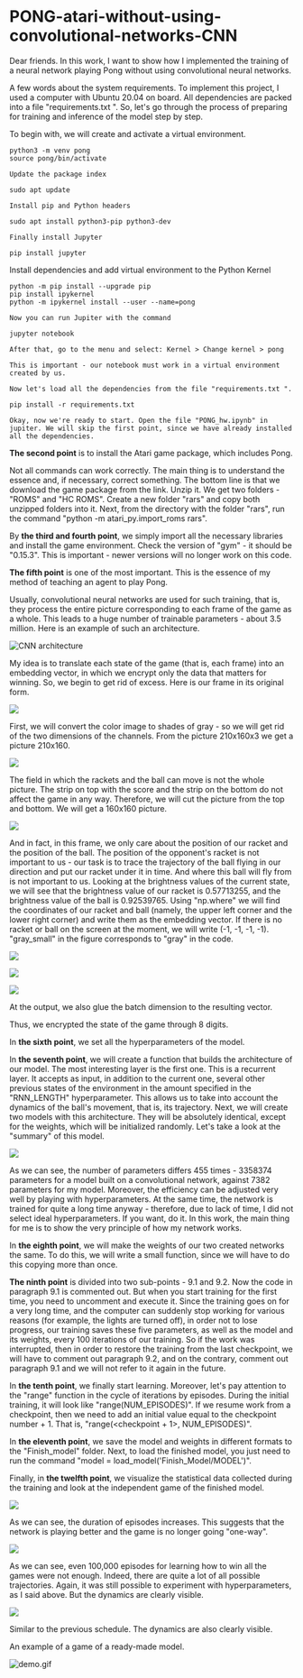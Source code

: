 # PONG-atari-without-using-convolutional-networks-CNN

Dear friends. In this work, I want to show how I implemented the training of a neural network playing Pong without using convolutional neural networks.

A few words about the system requirements. To implement this project, I used a computer with Ubuntu 20.04 on board. All dependencies are packed into a file "requirements.txt ". So, let's go through the process of preparing for training and inference of the model step by step.

To begin with, we will create and activate a virtual environment.

```
python3 -m venv pong
source pong/bin/activate
```

`Update the package index`

```
sudo apt update
```

`Install pip and Python headers`

```
sudo apt install python3-pip python3-dev
```

`Finally install Jupyter`

```
pip install jupyter
```

Install dependencies and add virtual environment to the Python Kernel

```
python -m pip install --upgrade pip
pip install ipykernel
python -m ipykernel install --user --name=pong
```

`Now you can run Jupiter with the command`

```
jupyter notebook
```

`After that, go to the menu and select: Kernel > Change kernel > pong`

`This is important - our notebook must work in a virtual environment created by us.`

`Now let's load all the dependencies from the file "requirements.txt ".`

```
pip install -r requirements.txt
```

`Okay, now we're ready to start. Open the file "PONG_hw.ipynb" in jupiter. We will skip the first point, since we have already installed all the dependencies.`

**The second point** is to install the Atari game package, which includes Pong.

Not all commands can work correctly. The main thing is to understand the essence and, if necessary, correct something. The bottom line is that we download the game package from the link. Unzip it. We get two folders - "ROMS" and "HC ROMS". Create a new folder "rars" and copy both unzipped folders into it. Next, from the directory with the folder "rars", run the command "python -m atari_py.import_roms rars".

By **the third and fourth point**, we simply import all the necessary libraries and install the game environment. Check the version of "gym" - it should be "0.15.3". This is important - newer versions will no longer work on this code.

**The fifth point** is one of the most important. This is the essence of my method of teaching an agent to play Pong.

Usually, convolutional neural networks are used for such training, that is, they process the entire picture corresponding to each frame of the game as a whole. This leads to a huge number of trainable parameters - about 3.5 million. Here is an example of such an architecture.

![CNN architecture](https://github.com/mic21053/PONG-atari-without-using-convolutional-networks-CNN-/blob/main/illustrations/%D0%9E%D0%B1%D1%80%D0%B0%D0%B7%D0%B5%D1%86%20%D0%B0%D1%80%D1%85%D0%B8%D1%82%D0%B5%D0%BA%D1%82%D1%83%D1%80%D1%8B.png)

My idea is to translate each state of the game (that is, each frame) into an embedding vector, in which we encrypt only the data that matters for winning. So, we begin to get rid of excess. Here is our frame in its original form.

![](https://github.com/mic21053/PONG-atari-without-using-convolutional-networks-CNN-/blob/main/illustrations/1.png)

First, we will convert the color image to shades of gray - so we will get rid of the two dimensions of the channels. From the picture 210x160x3 we get a picture 210x160.

![](https://github.com/mic21053/PONG-atari-without-using-convolutional-networks-CNN-/blob/main/illustrations/2.png)

The field in which the rackets and the ball can move is not the whole picture. The strip on top with the score and the strip on the bottom do not affect the game in any way. Therefore, we will cut the picture from the top and bottom. We will get a 160x160 picture.

![](https://github.com/mic21053/PONG-atari-without-using-convolutional-networks-CNN-/blob/main/illustrations/3.png)

And in fact, in this frame, we only care about the position of our racket and the position of the ball. The position of the opponent's racket is not important to us - our task is to trace the trajectory of the ball flying in our direction and put our racket under it in time. And where this ball will fly from is not important to us. Looking at the brightness values of the current state, we will see that the brightness value of our racket is 0.57713255, and the brightness value of the ball is 0.92539765. Using "np.where" we will find the coordinates of our racket and ball (namely, the upper left corner and the lower right corner) and write them as the embedding vector. If there is no racket or ball on the screen at the moment, we will write (-1, -1, -1, -1). "gray_small" in the figure corresponds to "gray" in the code.

![](https://github.com/mic21053/PONG-atari-without-using-convolutional-networks-CNN-/blob/main/illustrations/4.png)

![](https://github.com/mic21053/PONG-atari-without-using-convolutional-networks-CNN-/blob/main/illustrations/5.png)

![](https://github.com/mic21053/PONG-atari-without-using-convolutional-networks-CNN-/blob/main/illustrations/6.png)

At the output, we also glue the batch dimension to the resulting vector.

Thus, we encrypted the state of the game through 8 digits.

In **the sixth point**, we set all the hyperparameters of the model.

In **the seventh point**, we will create a function that builds the architecture of our model. The most interesting layer is the first one. This is a recurrent layer. It accepts as input, in addition to the current one, several other previous states of the environment in the amount specified in the "RNN_LENGTH" hyperparameter. This allows us to take into account the dynamics of the ball's movement, that is, its trajectory.
Next, we will create two models with this architecture. They will be absolutely identical, except for the weights, which will be initialized randomly.
Let's take a look at the "summary" of this model.

![](https://github.com/mic21053/PONG-atari-without-using-convolutional-networks-CNN-/blob/main/illustrations/7.png)

As we can see, the number of parameters differs 455 times - 3358374 parameters for a model built on a convolutional network, against 7382 parameters for my model. Moreover, the efficiency can be adjusted very well by playing with hyperparameters. At the same time, the network is trained for quite a long time anyway - therefore, due to lack of time, I did not select ideal hyperparameters. If you want, do it. In this work, the main thing for me is to show the very principle of how my network works.

In **the eighth point**, we will make the weights of our two created networks the same. To do this, we will write a small function, since we will have to do this copying more than once.

**The ninth point** is divided into two sub-points - 9.1 and 9.2. Now the code in paragraph 9.1 is commented out. But when you start training for the first time, you need to uncomment and execute it. Since the training goes on for a very long time, and the computer can suddenly stop working for various reasons (for example, the lights are turned off), in order not to lose progress, our training saves these five parameters, as well as the model and its weights, every 100 iterations of our training. So if the work was interrupted, then in order to restore the training from the last checkpoint, we will have to comment out paragraph 9.2, and on the contrary, comment out paragraph 9.1 and we will not refer to it again in the future.

In **the tenth point**, we finally start learning. Moreover, let's pay attention to the "range" function in the cycle of iterations by episodes. During the initial training, it will look like "range(NUM_EPISODES)". If we resume work from a checkpoint, then we need to add an initial value equal to the checkpoint number + 1. That is, "range(<checkpoint + 1>, NUM_EPISODES)".

In **the eleventh point**, we save the model and weights in different formats to the "Finish_model" folder. Next, to load the finished model, you just need to run the command "model = load_model('Finish_Model/MODEL')".

Finally, in **the twelfth point**, we visualize the statistical data collected during the training and look at the independent game of the finished model.

![](https://github.com/mic21053/PONG-atari-without-using-convolutional-networks-CNN-/blob/main/illustrations/8.png)

As we can see, the duration of episodes increases. This suggests that the network is playing better and the game is no longer going "one-way".

![](https://github.com/mic21053/PONG-atari-without-using-convolutional-networks-CNN-/blob/main/illustrations/9.png)

As we can see, even 100,000 episodes for learning how to win all the games were not enough. Indeed, there are quite a lot of all possible trajectories. Again, it was still possible to experiment with hyperparameters, as I said above. But the dynamics are clearly visible.

![](https://github.com/mic21053/PONG-atari-without-using-convolutional-networks-CNN-/blob/main/illustrations/10.png)

Similar to the previous schedule. The dynamics are also clearly visible.

An example of a game of a ready-made model.

![demo.gif](https://github.com/mic21053/PONG-atari-without-using-convolutional-networks-CNN-/blob/main/illustrations/model_play.gif)
